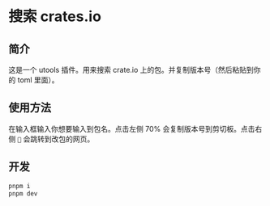 # 搜索 crates.io

## 简介

这是一个 utools 插件。用来搜索 crate.io 上的包。并复制版本号（然后粘贴到你的 toml 里面）。

## 使用方法

在输入框输入你想要输入到包名。点击左侧 70% 会复制版本号到剪切板。点击右侧 `🔗` 会跳转到改包的网页。

## 开发

```bash
pnpm i
pnpm dev
```